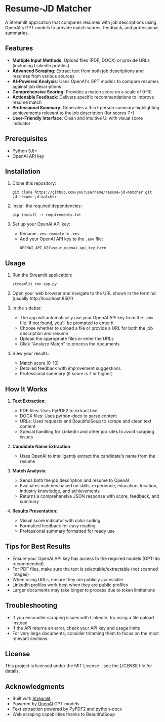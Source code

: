 # Resume-JD Matcher

A Streamlit application that compares resumes with job descriptions using OpenAI's GPT models to provide match scores, feedback, and professional summaries.

## Features

- **Multiple Input Methods**: Upload files (PDF, DOCX) or provide URLs (including LinkedIn profiles)
- **Advanced Scraping**: Extract text from both job descriptions and resumes from various sources
- **AI-Powered Analysis**: Uses OpenAI's GPT models to compare resumes against job descriptions
- **Comprehensive Scoring**: Provides a match score on a scale of 0-10
- **Actionable Feedback**: Delivers specific recommendations to improve resume match
- **Professional Summary**: Generates a third-person summary highlighting achievements relevant to the job description (for scores 7+)
- **User-Friendly Interface**: Clean and intuitive UI with visual score indicator

## Prerequisites

- Python 3.8+
- OpenAI API key

## Installation

1. Clone this repository:
   ```
   git clone https://github.com/yourusername/resume-jd-matcher.git
   cd resume-jd-matcher
   ```

2. Install the required dependencies:
   ```
   pip install -r requirements.txt
   ```

3. Set up your OpenAI API key:
   - Rename `.env.example` to `.env`
   - Add your OpenAI API key to the `.env` file:
     ```
     OPENAI_API_KEY=your_openai_api_key_here
     ```

## Usage

1. Run the Streamlit application:
   ```
   streamlit run app.py
   ```

2. Open your web browser and navigate to the URL shown in the terminal (usually http://localhost:8501)

3. In the sidebar:
   - The app will automatically use your OpenAI API key from the `.env` file. If not found, you'll be prompted to enter it
   - Choose whether to upload a file or provide a URL for both the job description and resume
   - Upload the appropriate files or enter the URLs
   - Click "Analyze Match" to process the documents

4. View your results:
   - Match score (0-10)
   - Detailed feedback with improvement suggestions
   - Professional summary (if score is 7 or higher)

## How It Works

1. **Text Extraction**:
   - PDF files: Uses PyPDF2 to extract text
   - DOCX files: Uses python-docx to parse content
   - URLs: Uses requests and BeautifulSoup to scrape and clean text content
   - Special handling for LinkedIn and other job sites to avoid scraping issues

2. **Candidate Name Extraction**:
   - Uses OpenAI to intelligently extract the candidate's name from the resume

3. **Match Analysis**:
   - Sends both the job description and resume to OpenAI
   - Evaluates matches based on skills, experience, education, location, industry knowledge, and achievements
   - Returns a comprehensive JSON response with score, feedback, and summary

4. **Results Presentation**:
   - Visual score indicator with color coding
   - Formatted feedback for easy reading
   - Professional summary formatted for ready use

## Tips for Best Results

- Ensure your OpenAI API key has access to the required models (GPT-4o recommended)
- For PDF files, make sure the text is selectable/extractable (not scanned images)
- When using URLs, ensure they are publicly accessible
- LinkedIn profiles work best when they are public profiles
- Larger documents may take longer to process due to token limitations

## Troubleshooting

- If you encounter scraping issues with LinkedIn, try using a file upload instead
- If the API returns an error, check your API key and usage limits
- For very large documents, consider trimming them to focus on the most relevant sections

## License

This project is licensed under the MIT License - see the LICENSE file for details.

## Acknowledgments

- Built with [Streamlit](https://streamlit.io/)
- Powered by [OpenAI](https://openai.com/) GPT models
- Text extraction powered by PyPDF2 and python-docx
- Web scraping capabilities thanks to BeautifulSoup